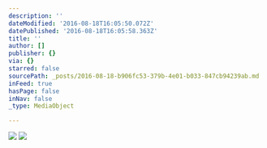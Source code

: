 ```yaml
---
description: ''
dateModified: '2016-08-18T16:05:50.072Z'
datePublished: '2016-08-18T16:05:58.363Z'
title: ''
author: []
publisher: {}
via: {}
starred: false
sourcePath: _posts/2016-08-18-b906fc53-379b-4e01-b033-847cb94239ab.md
inFeed: true
hasPage: false
inNav: false
_type: MediaObject

---
```

![](https://the-grid-user-content.s3-us-west-2.amazonaws.com/16e17885-e9d1-4d45-83a6-e1fa86405086.jpg)
![](https://the-grid-user-content.s3-us-west-2.amazonaws.com/3bac1892-4ea5-4c00-ab75-a70544f5adc4.jpg)